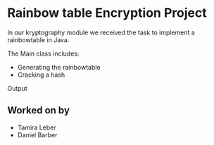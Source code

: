 # Rainbow table Encryption Project

In our kryptography module we received the task to implement a rainbowtable in Java. 

The Main class includes:
- Generating the rainbowtable
- Cracking a hash

Output

## Worked on by
- Tamira Leber
- Daniel Barber
